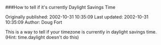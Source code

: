 ###How to tell if it's currently Daylight Savings Time

Originally published: 2002-10-31 10:35:09
Last updated: 2002-10-31 10:35:09
Author: Doug Fort

This is a way to tell if your timezone is currently in daylight savings time. (Hint: time.daylight doesn't do this)